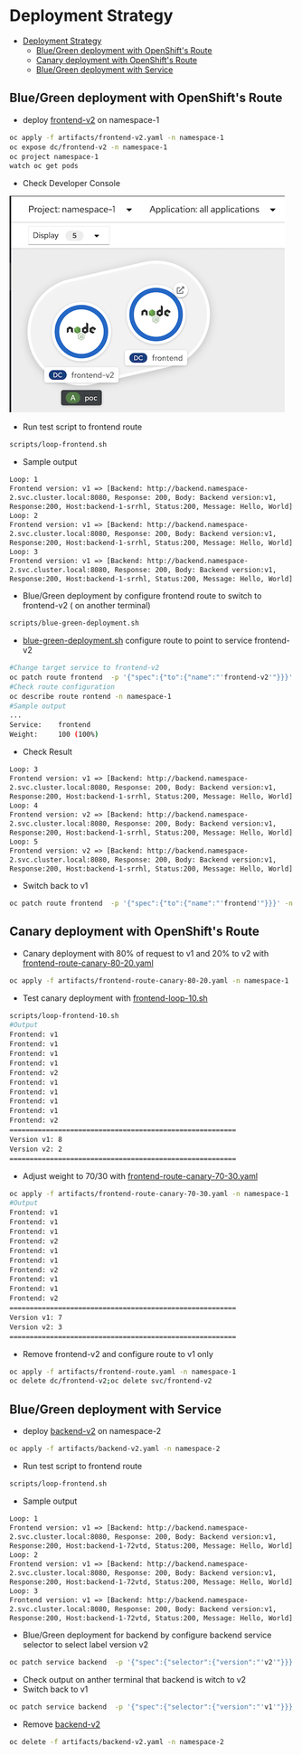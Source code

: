 # Deployment Strategy
<!-- TOC -->

- [Deployment Strategy](#deployment-strategy)
  - [Blue/Green deployment with OpenShift's Route](#bluegreen-deployment-with-openshifts-route)
  - [Canary deployment with OpenShift's Route](#canary-deployment-with-openshifts-route)
  - [Blue/Green deployment with Service](#bluegreen-deployment-with-service)

<!-- /TOC -->

## Blue/Green deployment with OpenShift's Route
- deploy [frontend-v2](../artifacts/frontend-v2.yaml) on namespace-1
```bash
oc apply -f artifacts/frontend-v2.yaml -n namespace-1
oc expose dc/frontend-v2 -n namespace-1
oc project namespace-1
watch oc get pods
```
- Check Developer Console

![Developer Console Frontend Project](images/developer-console-blue-green.png)

- Run test script to frontend route
```bash
scripts/loop-frontend.sh
```
- Sample output
```log
Loop: 1
Frontend version: v1 => [Backend: http://backend.namespace-2.svc.cluster.local:8080, Response: 200, Body: Backend version:v1, Response:200, Host:backend-1-srrhl, Status:200, Message: Hello, World]
Loop: 2
Frontend version: v1 => [Backend: http://backend.namespace-2.svc.cluster.local:8080, Response: 200, Body: Backend version:v1, Response:200, Host:backend-1-srrhl, Status:200, Message: Hello, World]
Loop: 3
Frontend version: v1 => [Backend: http://backend.namespace-2.svc.cluster.local:8080, Response: 200, Body: Backend version:v1, Response:200, Host:backend-1-srrhl, Status:200, Message: Hello, World]
```
- Blue/Green deployment by configure frontend route to switch to frontend-v2 ( on another terminal)
```bash
scripts/blue-green-deployment.sh
```
- [blue-green-deployment.sh](blue-green-deployment.sh) configure route to point to service frontend-v2
```bash
#Change target service to frontend-v2
oc patch route frontend  -p '{"spec":{"to":{"name":"'frontend-v2'"}}}' -n namespace-1
#Check route configuration
oc describe route rontend -n namespace-1
#Sample output
...
Service:	frontend
Weight:		100 (100%)
```

<!-- Check Developer Console that route is point to frontend-v2

![Developer Console Frontend Project](images/developer-console-blue-green-v2.png) -->

- Check Result
```log
Loop: 3
Frontend version: v1 => [Backend: http://backend.namespace-2.svc.cluster.local:8080, Response: 200, Body: Backend version:v1, Response:200, Host:backend-1-srrhl, Status:200, Message: Hello, World]
Loop: 4
Frontend version: v2 => [Backend: http://backend.namespace-2.svc.cluster.local:8080, Response: 200, Body: Backend version:v1, Response:200, Host:backend-1-srrhl, Status:200, Message: Hello, World]
Loop: 5
Frontend version: v2 => [Backend: http://backend.namespace-2.svc.cluster.local:8080, Response: 200, Body: Backend version:v1, Response:200, Host:backend-1-srrhl, Status:200, Message: Hello, World]
```
- Switch back to v1
```bash
oc patch route frontend  -p '{"spec":{"to":{"name":"'frontend'"}}}' -n namespace-1
```

## Canary deployment with OpenShift's Route
- Canary deployment with 80% of request to v1 and 20% to v2 with [frontend-route-canary-80-20.yaml](../artifacts/frontend-route-canary-80-20.yaml)
```bash
oc apply -f artifacts/frontend-route-canary-80-20.yaml -n namespace-1
```
- Test canary deployment with [frontend-loop-10.sh](scripts/loop-frontend-10.sh)
```bash
scripts/loop-frontend-10.sh
#Output
Frontend: v1
Frontend: v1
Frontend: v1
Frontend: v1
Frontend: v2
Frontend: v1
Frontend: v1
Frontend: v1
Frontend: v1
Frontend: v2
========================================================
Version v1: 8
Version v2: 2
========================================================
```
- Adjust weight to 70/30 with [frontend-route-canary-70-30.yaml](../artifacts/frontend-route-canary-70-30.yaml)
```bash
oc apply -f artifacts/frontend-route-canary-70-30.yaml -n namespace-1
#Output
Frontend: v1
Frontend: v1
Frontend: v1
Frontend: v2
Frontend: v1
Frontend: v1
Frontend: v2
Frontend: v1
Frontend: v1
Frontend: v2
========================================================
Version v1: 7
Version v2: 3
========================================================
```
- Remove frontend-v2 and configure route to v1 only
```bash
oc apply -f artifacts/frontend-route.yaml -n namespace-1
oc delete dc/frontend-v2;oc delete svc/frontend-v2
```

## Blue/Green deployment with Service

- deploy [backend-v2](../artifacts/backend-v2.yaml) on namespace-2
```bash
oc apply -f artifacts/backend-v2.yaml -n namespace-2
```
- Run test script to frontend route
```bash
scripts/loop-frontend.sh
```
- Sample output
```log
Loop: 1
Frontend version: v1 => [Backend: http://backend.namespace-2.svc.cluster.local:8080, Response: 200, Body: Backend version:v1, Response:200, Host:backend-1-72vtd, Status:200, Message: Hello, World]
Loop: 2
Frontend version: v1 => [Backend: http://backend.namespace-2.svc.cluster.local:8080, Response: 200, Body: Backend version:v1, Response:200, Host:backend-1-72vtd, Status:200, Message: Hello, World]
Loop: 3
Frontend version: v1 => [Backend: http://backend.namespace-2.svc.cluster.local:8080, Response: 200, Body: Backend version:v1, Response:200, Host:backend-1-72vtd, Status:200, Message: Hello, World]
```
- Blue/Green deployment for backend by configure backend service selector to select label version v2
```bash
oc patch service backend  -p '{"spec":{"selector":{"version":"'v2'"}}}' -n namespace-2
```
- Check output on anther terminal that backend is witch to v2
- Switch back to v1
```bash
oc patch service backend  -p '{"spec":{"selector":{"version":"'v1'"}}}' -n namespace-2
```
- Remove [backend-v2](../artifacts/backend-v2.yaml) 
```bash
oc delete -f artifacts/backend-v2.yaml -n namespace-2
```

<!-- #### Canary deployment
Canary deployment for service is supported by Serverless or Service Mesh. Following steps demonstrate for Serverless

- Deploy backend with Serverless
```bash
kn service create backend --namespace namespace-2 --revision-name=backend-v1 --image quay.io/voravitl/backend-native:v1
```
- Test
```bash

``` -->


